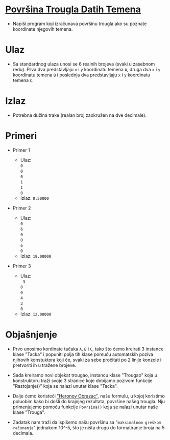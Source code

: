 # [Površina Trougla Datih Temena](https://petlja.org/sr-Latn-RS/biblioteka/r/Zbirka/povrsina_trougla_datih_temena)

- Napiši program koji izračunava površinu trougla ako su poznate koordinate njegovih temena.

# Ulaz

- Sa standardnog ulaza unosi se 6 realnih brojeva (svaki u zasebnom redu). Prva dva predstavljaju `x`
  i `y` koordinatu temena `A`, druga dva `x` i `y` koordinatu temena `B` i poslednja dva predstavljaju `x` i `y` koordinatu temena `C`.

# Izlaz

- Potrebna dužina trake (realan broj zaokružen na dve decimale).

# Primeri

- Primer 1

  - Ulaz:
    <br> `0`
    <br> `0`
    <br> `0`
    <br> `1`
    <br> `1`
    <br> `0`
  - Izlaz: `0.50000`

- Primer 2

  - Ulaz:
    <br> `0`
    <br> `6`
    <br> `0`
    <br> `0`
    <br> `6`
    <br> `0`
  - Izlaz: `18.00000`

- Primer 3

  - Ulaz:
    <br> `-3`
    <br> `0`
    <br> `0`
    <br> `4`
    <br> `3`
    <br> `0`
  - Izlaz: `12.00000`

# Objašnjenje

- Prvo unosimo kordinate tačaka `A`, `B` i `C`, tako što ćemo kreirati 3 instance klase "Tacka" i popuniti polja tih klase pomuću automatskih poziva njihovih konstuktora koji će, svaki za sebe pročitati po 2 linije konzole i pretvoriti ih u tražene brojeve.

- Sada kreiramo novi objekat trougao, instancu klase "Trougao" koja u konstruktoru traži svoje 3 stranice koje dobijamo pozivom funkcije "Rastojanje()" koja se nalazi unutar klase "Tacka".

- Dalje ćemo koristeći ["Heronov Obrazac"](https://sh.wikipedia.org/wiki/Heronova_formula), našu formulu, u kojoj koristimo poluobim kako bi došli do krajnjeg rezultata, površine našeg trougla. Nju primenjujemo pomoću funkcije `Povrsina()` koja se nalazi unutar naše klase "Trouga".

- Zadatak nam traži da ispišemo našu površinu sa "`maksimalnom greškom računanja`" jednakom 10^-5, što je ništa drugo do formatiranje broja na 5 decimala.
